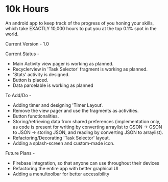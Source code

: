 # 10k Hours
An android app to keep track of the progress of you honing your skills, which take EXACTLY 10,000 hours to put you at the top 0.1% spot in the world.

Current Version - 1.0

Current Status - 
* Main Activity view pager is working as planned.
* Recyclerview in 'Task Selector' fragment is working as planned.
* 'Stats' activity is designed.
* Button is placed.
* Data parcelable is working as planned

                 
To Add/Do - 
* Adding timer and designing 'Timer Layout'.
* Remove the view pager and use the fragments as activities.
* Button functionalities.
* Storing/retrieving data from shared preferences (implementation only, as code is present for writing by converting arraylist to GSON -> GSON to JSON -> storing JSON, and reading by converting JSON to arraylist).
* Refactoring/Decorating 'Task Selector' layout.
* Adding a splash-screen and custom-made icon.

            
Future Plans - 
* Firebase integration, so that anyone can use throughout their devices
* Refactoring the entire app with better graphical UI
* Adding a menu/toolbar for better accessibility
            

